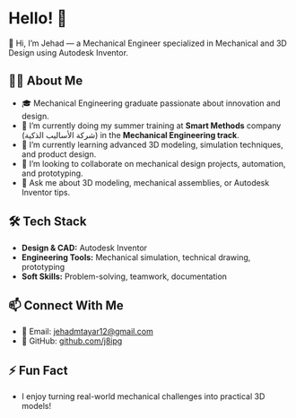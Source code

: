 

# Hello! 👋

👋 Hi, I’m Jehad — a Mechanical Engineer specialized in Mechanical and 3D Design using Autodesk Inventor.

## 👨‍💻 About Me
- 🎓 Mechanical Engineering graduate passionate about innovation and design.
- 🔭 I’m currently doing my summer training at **Smart Methods** company (شركة الأساليب الذكية) in the **Mechanical Engineering track**.
- 🌱 I’m currently learning advanced 3D modeling, simulation techniques, and product design.
- 👯 I’m looking to collaborate on mechanical design projects, automation, and prototyping.
- 💬 Ask me about 3D modeling, mechanical assemblies, or Autodesk Inventor tips.

## 🛠️ Tech Stack
- **Design & CAD:** Autodesk Inventor
- **Engineering Tools:** Mechanical simulation, technical drawing, prototyping
- **Soft Skills:** Problem-solving, teamwork, documentation

## 📫 Connect With Me
- 📧 Email: [jehadmtayar12@gmail.com](mailto:jehadmtayar12@gmail.com)
- 🔗 GitHub: [github.com/j8ipg](https://github.com/j8ipg)

## ⚡ Fun Fact
- I enjoy turning real-world mechanical challenges into practical 3D models!
